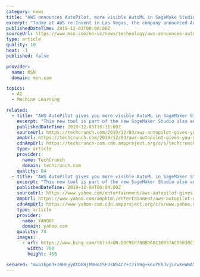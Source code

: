 ```yaml
---
category: news
title: "AWS announces AutoPilot, more visible AutoML in SageMake Studio"
excerpt: "Today at AWS re:Invent in Las Vegas, the company announced AutoPilot, a new tool that gives you greater visibility into automated machine learning model creation, known as AutoML. This new tool is part of the new SageMaker Studio also announced today."
publishedDateTime: 2019-12-03T00:00:00Z
sourceUrl: https://www.msn.com/en-us/news/technology/aws-announces-autopilot-more-visible-automl-in-sagemake-studio/ar-BBXIoJY
type: article
quality: 19
heat: -1
published: false

provider:
  name: MSN
  domain: msn.com

topics:
  - AI
  - Machine Learning

related:
  - title: "AWS AutoPilot gives you more visible AutoML in SageMaker Studio"
    excerpt: "This new tool is part of the new SageMaker Studio also announced today. As AWS CEO Andy Jassy pointed out onstage today, one of the problems with AutoML is that it’s basically a black box. If you want to improve a mediocre model, or just evolve it for ..."
    publishedDateTime: 2019-12-03T18:31:00Z
    sourceUrl: https://techcrunch.com/2019/12/03/aws-autopilot-gives-you-more-visible-automl-in-sagemaker-studio/
    ampUrl: https://techcrunch.com/2019/12/03/aws-autopilot-gives-you-more-visible-automl-in-sagemaker-studio/amp/
    cdnAmpUrl: https://techcrunch-com.cdn.ampproject.org/c/s/techcrunch.com/2019/12/03/aws-autopilot-gives-you-more-visible-automl-in-sagemaker-studio/amp/
    type: article
    provider:
      name: TechCrunch
      domain: techcrunch.com
    quality: 84
  - title: "AWS AutoPilot gives you more visible AutoML in SageMaker Studio"
    excerpt: "This new tool is part of the new SageMaker Studio also announced today. As AWS CEO Andy Jassy pointed out onstage today, one of the problems with AutoML is that it’s basically a black box. If you want to improve a mediocre model, or just evolve it for your business, you have no idea how it was built. The idea behind AutoPilot is to give you ..."
    publishedDateTime: 2019-12-04T00:04:00Z
    sourceUrl: https://www.yahoo.com/entertainment/aws-autopilot-gives-more-visible-182248355.html
    ampUrl: https://www.yahoo.com/amphtml/entertainment/aws-autopilot-gives-more-visible-182248355.html
    cdnAmpUrl: https://www-yahoo-com.cdn.ampproject.org/c/s/www.yahoo.com/amphtml/entertainment/aws-autopilot-gives-more-visible-182248355.html
    type: article
    provider:
      name: YAHOO!
      domain: yahoo.com
    quality: 74
    images:
      - url: https://www.bing.com/th?id=ON.DDC9EF7008D60C30B37ACD5B30C15632
        width: 700
        height: 466

secured: "mva1kp63+IBHEyydtD8HjM9Hoz5EUsNS4CZ+I2iYHg+k6uYEhJvjLrwXeWmAYyDFEmXs70WKBDrV36g1xoZpijMJifjotrOV6i7BaPPXwc1PEqEZUXmTRU62sC9ev0SjoLgVgCVBnfz5n2GqgP3CRIK84eQthln6ZMvYywkMTD4/avWhtql7a2mFWQrOo5M/ovjO9irH8EqN3fV2cQhLDPBrpOZOExlaPBRfz/opxndZ0AmRNtKa2FvmzCILwytirmTj52AunSu0A8wDkdfT4g==;iLDuH1fr3dOT05kNvfbzxg=="
---
```


